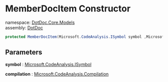 ﻿# MemberDocItem Constructor

namespace: [DotDoc\.Core\.Models](../../DotDoc.Core.Models.md)<br />
assembly: [DotDoc](../../../DotDoc.md)



```csharp
protected MemberDocItem(Microsoft.CodeAnalysis.ISymbol symbol ,Microsoft.CodeAnalysis.Compilation compilation);
```

## Parameters

__symbol__ : [Microsoft\.CodeAnalysis\.ISymbol](https://docs.microsoft.com/dotnet/api/Microsoft.CodeAnalysis.ISymbol)



__compilation__ : [Microsoft\.CodeAnalysis\.Compilation](https://docs.microsoft.com/dotnet/api/Microsoft.CodeAnalysis.Compilation)



